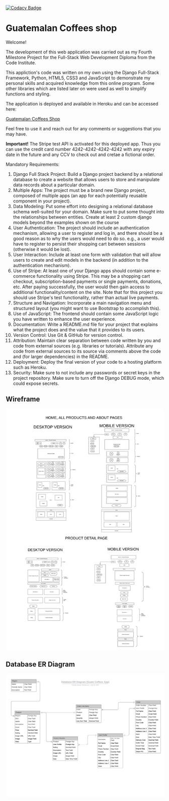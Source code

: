[![Codacy Badge](https://app.codacy.com/project/badge/Grade/b58288b697964acfbbde51a0fed64935)](https://www.codacy.com/gh/bramrodrigo89/guate-coffees-shop/dashboard?utm_source=github.com&amp;utm_medium=referral&amp;utm_content=bramrodrigo89/guate-coffees-shop&amp;utm_campaign=Badge_Grade)

# Guatemalan Coffees shop

Welcome!

The development of this web application was carried out as my Fourth Milestone Project for the Full-Stack Web Development Diploma from the Code Institute.  

This appliction's code was written on my own using the Django Full-Stack Framework, Python, HTML5, CSS3 and JavaScript to demonstrate my personal skills and acquired knowledge from this online program. Some other libraries which are listed later on were used as well to simplify functions and styling. 

The application is deployed and available in Heroku and can be accessed here:

[Guatemalan Coffees Shop](https://guatemalan-coffees-shop.herokuapp.com/)

Feel free to use it and reach out for any comments or suggestions that you may have. 

**Important!** The Stripe test API is activated for this deployed app. Thus you can use the credit card number 4242-4242-4242-4242 with any expiry date in the future and any CCV to check out and cretae a fictional order. 

Mandatory Requirements:
 1. Django Full Stack Project: Build a Django project backend by a relational database to create a website that allows users to store and manipulate data records about a particular domain.
 1. Multiple Apps: The project must be a brand new Django project, composed of multiple apps (an app for each potentially reusable component in your project).
 1. Data Modeling: Put some effort into designing a relational database schema well-suited for your domain. Make sure to put some thought into the relationships between entities. Create at least 2 custom django models beyond the examples shown on the course
 1.  User Authentication: The project should include an authentication mechanism, allowing a user to register and log in, and there should be a good reason as to why the users would need to do so. e.g., a user would have to register to persist their shopping cart between sessions (otherwise it would be lost).
 1. User Interaction: Include at least one form with validation that will allow users to create and edit models in the backend (in addition to the authentication mechanism).
 1. Use of Stripe: At least one of your Django apps should contain some e-commerce functionality using Stripe. This may be a shopping cart checkout, subscription-based payments or single payments, donations, etc. After paying successfully, the user would then gain access to additional functionality/content on the site. Note that for this project you should use Stripe's test functionality, rather than actual live payments.
 1. Structure and Navigation: Incorporate a main navigation menu and structured layout (you might want to use Bootstrap to accomplish this).
 1. Use of JavaScript: The frontend should contain some JavaScript logic you have written to enhance the user experience.
 1. Documentation: Write a README.md file for your project that explains what the project does and the value that it provides to its users.
 1. Version Control: Use Git & GitHub for version control.
 1. Attribution: Maintain clear separation between code written by you and code from external sources (e.g. libraries or tutorials). Attribute any code from external sources to its source via comments above the code and (for larger dependencies) in the README.
 1. Deployment: Deploy the final version of your code to a hosting platform such as Heroku.
 1. Security: Make sure to not include any passwords or secret keys in the project repository. Make sure to turn off the Django DEBUG mode, which could expose secrets.

## Wireframe 
![Wireframe Image](documentation/images/Wireframe.jpeg)

## Database ER Diagram

![Database ER Diagram](documentation/images/Database_ER_Diagram.jpeg)
